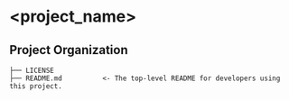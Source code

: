 <project_name>
==============================

<A short description of your project.>

Project Organization
------------

    ├── LICENSE
    ├── README.md          <- The top-level README for developers using this project.
